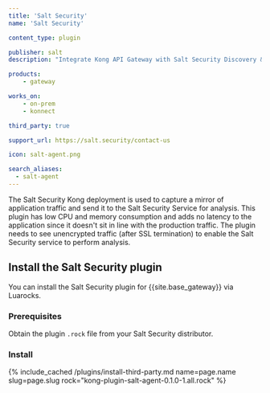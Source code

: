 ```yaml
---
title: 'Salt Security'
name: 'Salt Security'

content_type: plugin

publisher: salt
description: "Integrate Kong API Gateway with Salt Security Discovery & Prevention for API-based apps"

products:
    - gateway

works_on:
    - on-prem
    - konnect

third_party: true

support_url: https://salt.security/contact-us

icon: salt-agent.png

search_aliases:
  - salt-agent
---
```


The Salt Security Kong deployment is used to capture a mirror of application traffic and send it to the Salt Security Service for analysis.
This plugin has low CPU and memory consumption and adds no latency to the application since it doesn't sit in line with the production traffic.
The plugin needs to see unencrypted traffic (after SSL termination) to enable the Salt Security service to perform analysis.

## Install the Salt Security plugin

You can install the Salt Security plugin for {{site.base_gateway}} via Luarocks.

### Prerequisites

Obtain the plugin `.rock` file from your Salt Security distributor.

### Install

{% include_cached /plugins/install-third-party.md name=page.name slug=page.slug rock="kong-plugin-salt-agent-0.1.0-1.all.rock" %}
